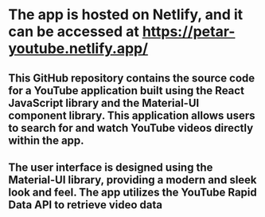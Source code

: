 # The app is hosted on Netlify, and it can be accessed at https://petar-youtube.netlify.app/


## This GitHub repository contains the source code for a YouTube application built using the React JavaScript library and the Material-UI component library. This application allows users to search for and watch YouTube videos directly within the app.

## The user interface is designed using the Material-UI library, providing a modern and sleek look and feel. The app utilizes the YouTube Rapid Data API to retrieve video data


